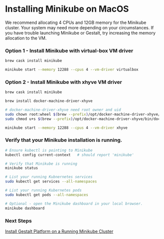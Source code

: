 # Installing Minikube on MacOS

We recommend allocating 4 CPUs and 12GB memory for the Minikube cluster. Your system may need more depending on your 
circumstances. If you have trouble launching Minikube or Gestalt, try increasing the memory allocation to the VM.

### Option 1 - Install Minikube with virtual-box VM driver
```sh
brew cask install minikube

minikube start --memory 12288 --cpus 4 --vm-driver virtualbox

```


### Option 2 - Install Minikube with xhyve VM driver

```sh
brew cask install minikube

brew install docker-machine-driver-xhyve

# docker-machine-driver-xhyve need root owner and uid
sudo chown root:wheel $(brew --prefix)/opt/docker-machine-driver-xhyve/bin/docker-machine-driver-xhyve
sudo chmod u+s $(brew --prefix)/opt/docker-machine-driver-xhyve/bin/docker-machine-driver-xhyve

minikube start --memory 12288 --cpus 4 --vm-driver xhyve
```

### Verify that your Minikube installation is running.

```sh
# Ensure kubectl is pointing to Minikube
kubectl config current-context   # should report 'minikube'

# Verify that Minikube is running
minikube status

# List your running Kubnernetes services
sudo kubectl get services --all-namespaces

# List your running Kubernetes pods
sudo kubectl get pods --all-namespaces

# Optional - open the Minikube dashboard in your local browser.
minikube dashboard
```

### Next Steps

[Install Gestalt Platform on a Running Minikube Cluster](./readme_minikube.md#install-gestalt-on-minikube)
